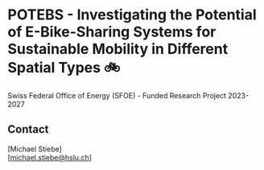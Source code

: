 # POTEBS - Investigating the Potential of E-Bike-Sharing Systems for Sustainable Mobility in Different Spatial Types 🚲

Swiss Federal Office of Energy (SFOE) - Funded Research Project 2023-2027

## Contact
[Michael Stiebe]  
[michael.stiebe@hslu.ch]
